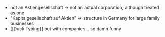 
- not an Aktiengesellschaft -> not an actual corporation, although treated as one
- "Kapitalgesellschaft auf Aktien" -> structure in Germany for large family businesses
- [[Duck Typing]] but with companies... so damn funny